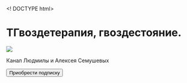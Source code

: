 <! DOCTYPE html>
<html lang="ru">
<head>
<meta charset="UTF-8">
<title>Курсы</title>
</head>
<body>
<div id="main">
<h1>TГвоздетерапия, гвоздестояние.</h1>
<img src=" https://fuzeservers.ru/wp-content/uploads/e/6/5/e6582e3f04d623bb4823f869c9a53c5d.png ">
<p> Канал Людмилы и Алексея Семушевых </p>
<button id="buy"> Приобрести подписку</button>
</body>
</html>
